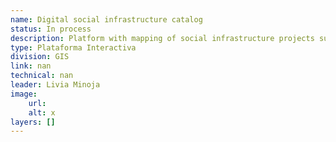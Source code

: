 ```yaml
---
name: Digital social infrastructure catalog
status: In process
description: Platform with mapping of social infrastructure projects supported by the GIS, of different divisions.The tool allows to geolocate the projects, and collects key data such as costs per m2 built, execution deadlines, work design and supervision costs, among others, to facilitate planning.It also includes photographs and plans of the projects.
type: Plataforma Interactiva
division: GIS
link: nan
technical: nan
leader: Livia Minoja
image: 
    url: 
    alt: x
layers: []
---
```

    